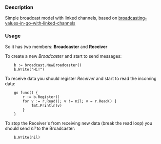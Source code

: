 ### Description
Simple broadcast model with linked channels, based on [broadcasting-values-in-go-with-linked-channels](https://rogpeppe.wordpress.com/2009/12/01/concurrent-idioms-1-broadcasting-values-in-go-with-linked-channels/)

### Usage

So it has two members: **Broadcaster** and **Receiver**

To create a new *Broadcaster* and start to send messages:
``` 
    b := broadcast.NewBroadcaster()
    b.Write("Hi!")
```
To receive data you should register *Receiver* and start to read the incoming data:
```
    go func() {
        r := b.Register()
        for v := r.Read(); v != nil; v = r.Read() {
            fmt.Println(v)
        }
    }   
```
To stop the Receiver's from receiving new data (break the read loop) you should send *nil* to the Broadcaster:
``` 
    b.Write(nil)
```